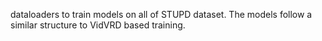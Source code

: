 dataloaders to train models on all of STUPD dataset. The models follow a similar structure to VidVRD based training.